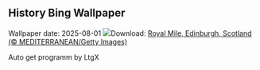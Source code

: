 ## History Bing Wallpaper
Wallpaper date: 2025-08-01
![](https://www.bing.com/th?id=OHR.EdinburghFringe_EN-GB0568642627_UHD.jpg&w=1000)Download: [Royal Mile, Edinburgh, Scotland (© MEDITERRANEAN/Getty Images)](https://www.bing.com/th?id=OHR.EdinburghFringe_EN-GB0568642627_UHD.jpg)

Auto get programm by LtgX
